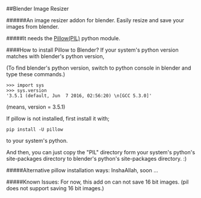 ##Blender Image Resizer

######An image resizer addon for blender. Easily resize and save your images from blender.


#####It needs the [Pillow(PIL)](https://pypi.python.org/pypi/Pillow) python module.


####How to install Pillow to Blender?
If your system's python version matches with blender's python version,

(To find blender's python version, switch to python console in blender and type these commands.)

    >>> import sys
    >>> sys.version
    '3.5.1 (default, Jun  7 2016, 02:56:20) \n[GCC 5.3.0]'
    
(means, version = 3.5.1)

If pillow is not installed, first install it with;

```pip install -U pillow```

to your system's python.

And then, you can just copy the "PIL" directory form your system's python's site-packages directory
to blender's python's site-packages directory. :) 

#####Alternative pillow installation ways:
InshaAllah, soon ...


#####Known Issues:
For now, this add on can not save 16 bit images. (pil does not support saving 16 bit images.)

